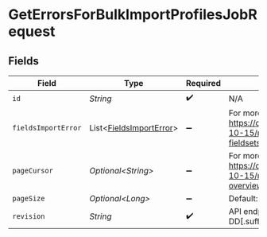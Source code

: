 # GetErrorsForBulkImportProfilesJobRequest


## Fields

| Field                                                                                                                   | Type                                                                                                                    | Required                                                                                                                | Description                                                                                                             |
| ----------------------------------------------------------------------------------------------------------------------- | ----------------------------------------------------------------------------------------------------------------------- | ----------------------------------------------------------------------------------------------------------------------- | ----------------------------------------------------------------------------------------------------------------------- |
| `id`                                                                                                                    | *String*                                                                                                                | :heavy_check_mark:                                                                                                      | N/A                                                                                                                     |
| `fieldsImportError`                                                                                                     | List\<[FieldsImportError](../../models/operations/FieldsImportError.md)>                                                | :heavy_minus_sign:                                                                                                      | For more information please visit https://developers.klaviyo.com/en/v2024-10-15/reference/api-overview#sparse-fieldsets |
| `pageCursor`                                                                                                            | *Optional\<String>*                                                                                                     | :heavy_minus_sign:                                                                                                      | For more information please visit https://developers.klaviyo.com/en/v2024-10-15/reference/api-overview#pagination       |
| `pageSize`                                                                                                              | *Optional\<Long>*                                                                                                       | :heavy_minus_sign:                                                                                                      | Default: 20. Min: 1. Max: 100.                                                                                          |
| `revision`                                                                                                              | *String*                                                                                                                | :heavy_check_mark:                                                                                                      | API endpoint revision (format: YYYY-MM-DD[.suffix])                                                                     |